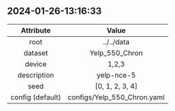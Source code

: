 
## 2024-01-26-13:16:33 


|  Attribute   |   Value   |
| :-------------: | :-----------: |
|  root  |   ../../data    |
|  dataset  |   Yelp_550_Chron    |
|  device  |   1,2,3    |
|  description  |   yelp-nce-5    |
|  seed  |   [0, 1, 2, 3, 4]    |
|  config (default)  |   configs/Yelp_550_Chron.yaml    |
